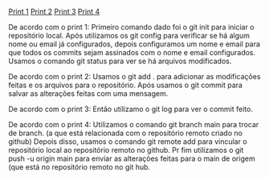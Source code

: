 [Print 1](https://github.com/user-attachments/assets/2fe70eb5-a9ba-4200-b8d6-611d9643b53b)
[Print 2](https://github.com/user-attachments/assets/91aaf0aa-7e3f-4b93-924c-2fa9f1b3a484)
[Print 3](https://github.com/user-attachments/assets/8cb81db1-2ca0-40fd-b722-9fb536ad34d6)
[Print 4](https://github.com/user-attachments/assets/bb7bd01a-5fe4-42b8-a8f2-fca7d44291e8)

De acordo com o print 1:
Primeiro comando dado foi o git init para iniciar o repositório local. Após utilizamos os git config para verificar se há algum nome ou email já configurados, 
depois configuramos um nome e email para que todos os commits sejam assinados com o nome e email configurados. Usamos o comando git status para ver se há
arquivos modificados.

De acordo com o print 2:
Usamos o git add . para adicionar as modificações feitas e os arquivos para o repositório. Após usamos o git commit para salvar as alterações feitas com 
uma mensagem. 

De acordo com o print 3:
Então utilizamo o git log para ver o commit feito. 

De acordo com o print 4:
Utilizamos o comando git branch main para trocar de branch. (a que está relacionada com o repositório remoto criado no github) Depois disso, usamos o comando 
git remote add <url> para vincular o repositório local ao repositório remoto no github. Pr fim utilizamos o git push -u origin main para enviar as alterações 
feitas para o main de origem (que está no repositório remoto no git hub.
